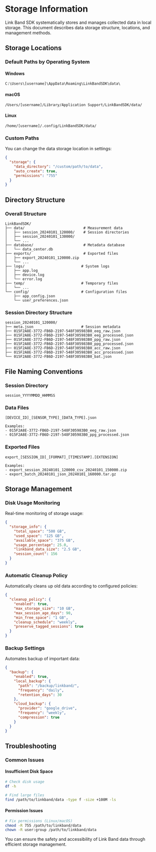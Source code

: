 # Storage Information

Link Band SDK systematically stores and manages collected data in local storage. This document describes data storage structure, locations, and management methods.

## Storage Locations

### Default Paths by Operating System

#### Windows
```
C:\Users\[username]\AppData\Roaming\LinkBandSDK\data\
```

#### macOS
```
/Users/[username]/Library/Application Support/LinkBandSDK/data/
```

#### Linux
```
/home/[username]/.config/LinkBandSDK/data/
```

### Custom Paths
You can change the data storage location in settings:

```json
{
  "storage": {
    "data_directory": "/custom/path/to/data",
    "auto_create": true,
    "permissions": "755"
  }
}
```

## Directory Structure

### Overall Structure
```
LinkBandSDK/
├── data/                           # Measurement data
│   ├── session_20240101_120000/    # Session directories
│   ├── session_20240101_130000/
│   └── ...
├── database/                       # Metadata database
│   └── data_center.db
├── exports/                        # Exported files
│   ├── export_20240101_120000.zip
│   └── ...
├── logs/                          # System logs
│   ├── app.log
│   ├── device.log
│   └── error.log
├── temp/                          # Temporary files
│   └── ...
└── config/                        # Configuration files
    ├── app_config.json
    └── user_preferences.json
```

### Session Directory Structure
```
session_20240101_120000/
├── meta.json                      # Session metadata
├── 015F2A8E-3772-FB6D-2197-548F305983B0_eeg_raw.json
├── 015F2A8E-3772-FB6D-2197-548F305983B0_eeg_processed.json
├── 015F2A8E-3772-FB6D-2197-548F305983B0_ppg_raw.json
├── 015F2A8E-3772-FB6D-2197-548F305983B0_ppg_processed.json
├── 015F2A8E-3772-FB6D-2197-548F305983B0_acc_raw.json
├── 015F2A8E-3772-FB6D-2197-548F305983B0_acc_processed.json
└── 015F2A8E-3772-FB6D-2197-548F305983B0_bat.json
```

## File Naming Conventions

### Session Directory
```
session_YYYYMMDD_HHMMSS
```

### Data Files
```
[DEVICE_ID]_[SENSOR_TYPE]_[DATA_TYPE].json

Examples:
- 015F2A8E-3772-FB6D-2197-548F305983B0_eeg_raw.json
- 015F2A8E-3772-FB6D-2197-548F305983B0_ppg_processed.json
```

### Exported Files
```
export_[SESSION_ID]_[FORMAT]_[TIMESTAMP].[EXTENSION]

Examples:
- export_session_20240101_120000_csv_20240101_150000.zip
- export_batch_20240101_json_20240101_160000.tar.gz
```

## Storage Management

### Disk Usage Monitoring
Real-time monitoring of storage usage:

```json
{
  "storage_info": {
    "total_space": "500 GB",
    "used_space": "125 GB", 
    "available_space": "375 GB",
    "usage_percentage": 25.0,
    "linkband_data_size": "2.5 GB",
    "session_count": 156
  }
}
```

### Automatic Cleanup Policy
Automatically cleans up old data according to configured policies:

```json
{
  "cleanup_policy": {
    "enabled": true,
    "max_storage_size": "10 GB",
    "max_session_age_days": 90,
    "min_free_space": "1 GB",
    "cleanup_schedule": "weekly",
    "preserve_tagged_sessions": true
  }
}
```

### Backup Settings
Automates backup of important data:

```json
{
  "backup": {
    "enabled": true,
    "local_backup": {
      "path": "/backup/linkband/",
      "frequency": "daily",
      "retention_days": 30
    },
    "cloud_backup": {
      "provider": "google_drive",
      "frequency": "weekly",
      "compression": true
    }
  }
}
```

## Troubleshooting

### Common Issues

#### Insufficient Disk Space
```bash
# Check disk usage
df -h

# Find large files
find /path/to/linkband/data -type f -size +100M -ls
```

#### Permission Issues
```bash
# Fix permissions (Linux/macOS)
chmod -R 755 /path/to/linkband/data
chown -R user:group /path/to/linkband/data
```

You can ensure the safety and accessibility of Link Band data through efficient storage management. 